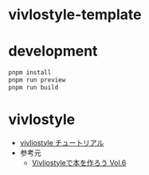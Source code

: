 # vivlostyle-template

# development
```bash
pnpm install
pnpm run preview
pnpm run build
```

# vivlostyle
* [vivliostyle チュートリアル](https://vivliostyle.org/ja/tutorials/)
* 参考元
  * [Vivliostyleで本を作ろう Vol.6](https://github.com/vivliostyle/vivliostyle_doc/tree/gh-pages/ja/vivliostyle-user-group-vol6/)
